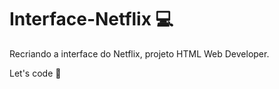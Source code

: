 # Interface-Netflix :computer:
Recriando a interface do Netflix, projeto HTML Web Developer.



Let's code :rocket: